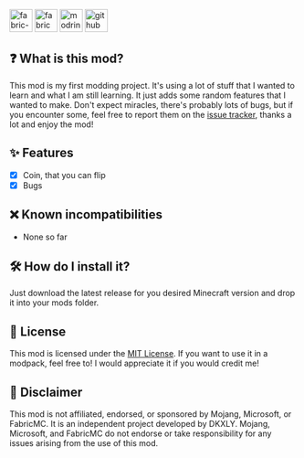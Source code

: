 <!-- SVG version -->
<img alt="fabric-api" height="40" src="https://cdn.jsdelivr.net/npm/@intergrav/devins-badges@3/assets/compact/requires/fabric-api_vector.svg"> <!-- SVG version -->
<img alt="fabric" height="40" src="https://cdn.jsdelivr.net/npm/@intergrav/devins-badges@3/assets/compact/supported/fabric_vector.svg"> <!-- SVG version -->
<img alt="modrinth" height="40" src="https://cdn.jsdelivr.net/npm/@intergrav/devins-badges@3/assets/compact/available/modrinth_vector.svg"> <!-- SVG version -->
<img alt="github" height="40" src="https://cdn.jsdelivr.net/npm/@intergrav/devins-badges@3/assets/compact/available/github_vector.svg">

## ❓ What is this mod?
This mod is my first modding project. It's using a lot of stuff that I wanted to learn and what I am still learning. It just adds some random features that I wanted to make. Don't expect miracles, there's probably lots of bugs, but if you encounter some, feel free to report them on the [issue tracker](https://github.com/DKXLY/Tails-OH-NO/issues), thanks a lot and enjoy the mod!

## ✨ Features
 - [x] Coin, that you can flip
 - [x] Bugs

## ❌ Known incompatibilities
 - None so far

## 🛠 How do I install it?
Just download the latest release for you desired Minecraft version and drop it into your mods folder.

## 📜 License
This mod is licensed under the [MIT License](https://github.com/DKXLY/Tails-OH-NO/blob/master/LICENSE). If you want to use it in a modpack, feel free to! I would appreciate it if you would credit me!

## 📢 Disclaimer
This mod is not affiliated, endorsed, or sponsored by Mojang, Microsoft, or FabricMC. It is an independent project developed by DKXLY. Mojang, Microsoft, and FabricMC do not endorse or take responsibility for any issues arising from the use of this mod.
